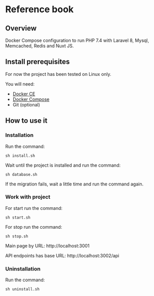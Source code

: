 # Reference book

## Overview
Docker Compose configuration to run PHP 7.4 with Laravel 8, Mysql, Memcached, Redis and Nuxt JS.

## Install prerequisites

For now the project has been tested on Linux only.

You will need:

* [Docker CE](https://docs.docker.com/engine/installation/)
* [Docker Compose](https://docs.docker.com/compose/install)
* Git (optional)

## How to use it

### Installation

Run the command:

```
sh install.sh
```

Wait until the project is installed and run the command:

```
sh database.sh
```

If the migration fails, wait a little time and run the command again.

### Work with project

For start run the command:

```
sh start.sh
```

For stop run the command:

```
sh stop.sh
```

Main page by URL: http://localhost:3001

API endpoints has base URL: http://localhost:3002/api


### Uninstallation

Run the command:

```
sh uninstall.sh
```


